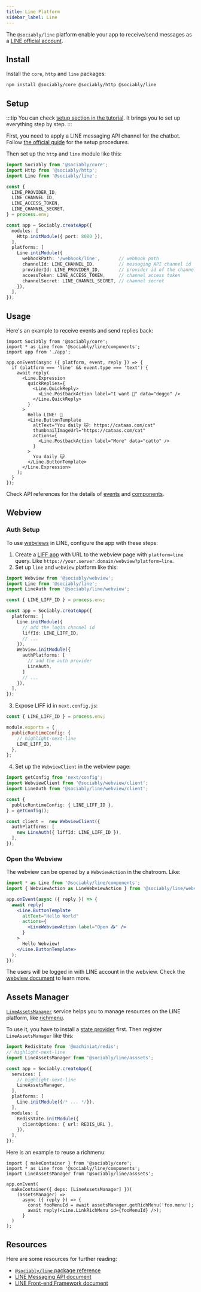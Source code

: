 ```yaml
---
title: Line Platform
sidebar_label: Line
---
```


The `@sociably/line` platform enable your app to receive/send messages as a
[LINE official account](https://www.linebiz.com/jp-en/other/).

## Install

Install the `core`, `http` and `line` packages:

```bash
npm install @sociably/core @sociably/http @sociably/line
```

## Setup

:::tip
You can check [setup section in the tutorial](https://sociably.js.org/docs/learn/create-app#platform-setup?p=line).
It brings you to set up everything step by step.
:::

First, you need to apply a LINE messaging API channel for the chatbot.
Follow [the official guide](https://developers.line.biz/en/docs/messaging-api/building-bot/)
for the setup procedures.

Then set up the `http` and `line` module like this:

```ts
import Sociably from '@sociably/core';
import Http from '@sociably/http';
import Line from '@sociably/line';

const {
  LINE_PROVIDER_ID,
  LINE_CHANNEL_ID,
  LINE_ACCESS_TOKEN,
  LINE_CHANNEL_SECRET,
} = process.env;

const app = Sociably.createApp({
  modules: [
    Http.initModule({ port: 8080 }),
  ],
  platforms: [
    Line.intiModule({
      webhookPath: '/webhook/line',       // webhook path
      channelId: LINE_CHANNEL_ID,         // messaging API channel id
      providerId: LINE_PROVIDER_ID,       // provider id of the channel
      accessToken: LINE_ACCESS_TOKEN,     // channel access token
      channelSecret: LINE_CHANNEL_SECRET, // channel secret
    }),
  ],
});
```

## Usage

Here's an example to receive events and send replies back:

```tsx
import Sociably from '@sociably/core';
import * as Line from '@sociably/line/components';
import app from './app';

app.onEvent(async ({ platform, event, reply }) => {
  if (platform === 'line' && event.type === 'text') {
    await reply(
      <Line.Expression
        quickReplies={
          <Line.QuickReply>
            <Line.PostbackAction label="I want 🐶" data="doggo" />
          </Line.QuickReply>
        }
      >
        Hello LINE! 👋
        <Line.ButtonTemplate
          altText="You daily 🐱: https://cataas.com/cat"
          thumbnailImageUrl="https://cataas.com/cat"
          actions={
            <Line.PostbackAction label="More" data="catto" />
          }
        >
          You daily 🐱
        </Line.ButtonTemplate>
      </Line.Expression>
    );
  }
});
```

Check API references for the details of [events](https://sociably.js.org/api/modules/line#lineevent)
and [components](https://sociably.js.org/api/modules/line_components).

## Webview

### Auth Setup

To use [webviews](./embedded-webview) in LINE,
configure the app with these steps:

1. Create a [LIFF app](https://developers.line.biz/en/docs/liff/registering-liff-apps/)
   with URL to the webview page with `platform=line` query.
   Like `https://your.server.domain/webview?platform=line`.
2. Set up `line` and `webview` platform like this:

```ts
import Webview from '@sociably/webview';
import Line from '@sociably/line';
import LineAuth from '@sociably/line/webview';

const { LINE_LIFF_ID } = process.env;

const app = Sociably.createApp({
  platforms: [
    Line.initModule({
      // add the login channel id
      liffId: LINE_LIFF_ID,
      // ...
    }),
    Webview.initModule({
      authPlatforms: [
        // add the auth provider
        LineAuth,
      ]
      // ...
    }),
  ],
});
```

3. Expose LIFF id in `next.config.js`:

```js
const { LINE_LIFF_ID } = process.env;

module.exports = {
  publicRuntimeConfig: {
    // highlight-next-line
    LINE_LIFF_ID,
  },
};
```

4. Set up the `WebviewClient` in the webview page:

```ts
import getConfig from 'next/config';
import WebviewClient from '@sociably/webview/client';
import LineAuth from '@sociably/line/webview/client';

const {
  publicRuntimeConfig: { LINE_LIFF_ID },
} = getConfig();

const client =  new WebviewClient({
  authPlatforms: [
    new LineAuth({ liffId: LINE_LIFF_ID }),
  ],
});
```

### Open the Webview

The webview can be opened by a `WebviewAction` in the chatroom.
Like:

```jsx
import * as Line from '@sociably/line/components';
import { WebviewAction as LineWebviewAction } from '@sociably/line/webview';

app.onEvent(async ({ reply }) => {
  await reply(
    <Line.ButtonTemplate
      altText="Hello World"
      actions={
        <LineWebviewAction label="Open 📤" />
      }
    >
      Hello Webview!
    </Line.ButtonTemplate>
  );
});
```

The users will be logged in with LINE account in the webview.
Check the [webview document](https://sociably.js.org/docs/embedded-webview)
to learn more.

## Assets Manager

[`LineAssetsManager`](https://sociably.js.org/api/classes/line_asset.lineassetsmanager.html)
service helps you to manage resources on the LINE platform,
like [richmenu](https://developers.line.biz/en/docs/messaging-api/using-rich-menus/#using-rich-menus-introduction).

To use it, you have to install a [state provider](./using-states) first.
Then register `LineAssetsManager` like this:

```ts
import RedisState from '@machiniat/redis';
// highlight-next-line
import LineAssetsManager from '@sociably/line/asssets';

const app = Sociably.createApp({
  services: [
    // highlight-next-line
    LineAssetsManager,
  ],
  platforms: [
    Line.initModule({/* ... */}),
  ],
  modules: [
    RedisState.initModule({
      clientOptions: { url: REDIS_URL },
    }),
  ],
});
```

Here is an example to reuse a richmenu:

```tsx
import { makeContainer } from '@sociably/core';
import * as Line from '@sociably/line/components';
import LineAssetsManager from '@sociably/line/asssets';

app.onEvent(
  makeContainer({ deps: [LineAssetsManager] })(
    (assetsManager) =>
      async ({ reply }) => {
        const fooMenuId = await assetsManager.getRichMenu('foo.menu');
        await reply(<Line.LinkRichMenu id={fooMenuId} />);
      }
  )
);
```

## Resources

Here are some resources for further reading:

- [`@sociably/line` package reference](https://sociably.js.org/api/modules/line.html)
- [LINE Messaging API document](https://developers.line.biz/en/docs/messaging-api/overview/)
- [LINE Front-end Framework document](https://developers.line.biz/en/docs/liff/overview/)
